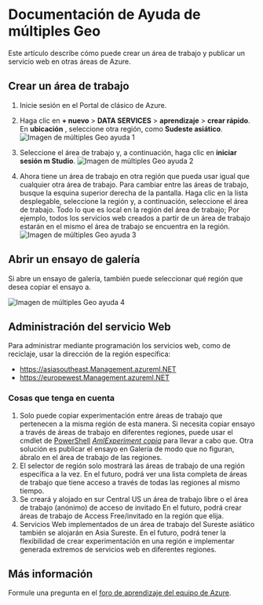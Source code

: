 <properties
   pageTitle="Documentación de Ayuda de múltiples Geo | Microsoft Azure"
   description="Obtenga información sobre cómo crear un área de trabajo y publicar un servicio web en una región Azure diferente de los Estados Unidos Central Sur (SCUS) región Azure."
   services="machine-learning"
   documentationCenter=""
   authors="tedway"
   manager="jhubbard"
   editor="rmca14"
   tags=""/>

<tags
   ms.service="machine-learning"
   ms.devlang="na"
   ms.topic="article"
   ms.tgt_pltfrm="na"
   ms.workload="na"
   ms.date="08/16/2016"
   ms.author="tedway; neerajkh"/>

# <a name="multi-geo-help-documentation"></a>Documentación de Ayuda de múltiples Geo

Este artículo describe cómo puede crear un área de trabajo y publicar un servicio web en otras áreas de Azure.

## <a name="create-a-workspace"></a>Crear un área de trabajo

1. Inicie sesión en el Portal de clásico de Azure.

2.  Haga clic en **+ nuevo** > **DATA SERVICES** > **aprendizaje** > **crear rápido**.  En **ubicación** , seleccione otra región, como **Sudeste asiático**.
![Imagen de múltiples Geo ayuda 1][1]
3. Seleccione el área de trabajo y, a continuación, haga clic en **iniciar sesión m Studio**.
![Imagen de múltiples Geo ayuda 2][2]

4. Ahora tiene un área de trabajo en otra región que pueda usar igual que cualquier otra área de trabajo. Para cambiar entre las áreas de trabajo, busque la esquina superior derecha de la pantalla. Haga clic en la lista desplegable, seleccione la región y, a continuación, seleccione el área de trabajo. Todo lo que es local en la región del área de trabajo; Por ejemplo, todos los servicios web creados a partir de un área de trabajo estarán en el mismo el área de trabajo se encuentra en la región.
![Imagen de múltiples Geo ayuda 3][3]

## <a name="open-an-experiment-from-gallery"></a>Abrir un ensayo de galería

Si abre un ensayo de galería, también puede seleccionar qué región que desea copiar el ensayo a.

![Imagen de múltiples Geo ayuda 4][4a]

## <a name="web-service-management"></a>Administración del servicio Web

Para administrar mediante programación los servicios web, como de reciclaje, usar la dirección de la región específica:
- https://asiasoutheast.Management.azureml.NET
- https://europewest.Management.azureml.NET

### <a name="things-to-note"></a>Cosas que tenga en cuenta

1.  Solo puede copiar experimentación entre áreas de trabajo que pertenecen a la misma región de esta manera. Si necesita copiar ensayo a través de áreas de trabajo en diferentes regiones, puede usar el cmdlet de [PowerShell](http://aka.ms/amlps) [*AmlExperiment copia*](https://github.com/hning86/azuremlps/blob/master/README.md#copy-amlexperiment) para llevar a cabo que. Otra solución es publicar el ensayo en Galería de modo que no figuran, ábralo en el área de trabajo de las regiones.
2.  El selector de región solo mostrará las áreas de trabajo de una región específica a la vez. En el futuro, podrá ver una lista completa de áreas de trabajo que tiene acceso a través de todas las regiones al mismo tiempo.  
3.  Se creará y alojado en sur Central US un área de trabajo libre o el área de trabajo (anónimo) de acceso de invitado En el futuro, podrá crear áreas de trabajo de Access Free/invitado en la región que elija.  
4.  Servicios Web implementados de un área de trabajo del Sureste asiático también se alojarán en Asia Sureste. En el futuro, podrá tener la flexibilidad de crear experimentación en una región e implementar generada extremos de servicios web en diferentes regiones.  

## <a name="more-information"></a>Más información

Formule una pregunta en el [foro de aprendizaje del equipo de Azure](https://social.msdn.microsoft.com/Forums/azure/home?forum=MachineLearning).

<!--Image references-->
[1]: ./media/machine-learning-multi-geo/multi-geo_1.png
[2]: ./media/machine-learning-multi-geo/multi-geo_2.png
[3]: ./media/machine-learning-multi-geo/multi-geo_3.png
[4a]: ./media/machine-learning-multi-geo/multi-geo_4a.png
